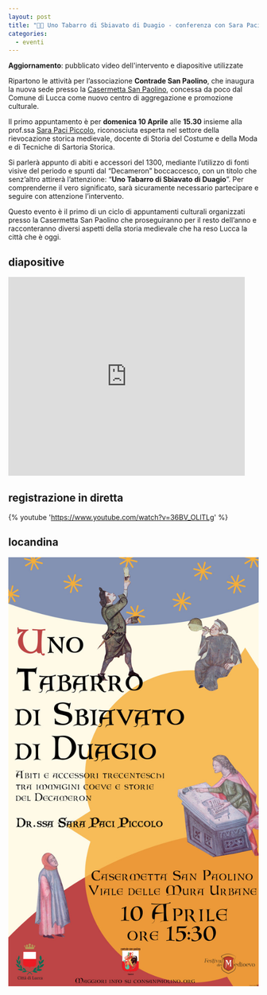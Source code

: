 ```yaml
---
layout: post
title: "👩‍🏫 Uno Tabarro di Sbiavato di Duagio - conferenza con Sara Paci Piccolo"
categories:
  - eventi
---
```


**Aggiornamento**: pubblicato video dell'intervento e diapositive utilizzate

Ripartono le attività per l’associazione **Contrade San Paolino**, che inaugura
la nuova sede presso la
[Casermetta San Paolino](https://goo.gl/maps/ZLWQE3A6ExJgA9Da9), concessa da
poco dal Comune di Lucca come nuovo centro di aggregazione e promozione
culturale.

Il primo appuntamento è per **domenica 10 Aprile** alle **15.30** insieme alla
prof.ssa [Sara Paci Piccolo](https://www.sarapacipiccolo.com/), riconosciuta
esperta nel settore della rievocazione storica medievale, docente di Storia del
Costume e della Moda e di Tecniche di Sartoria Storica.

<!-- more -->

Si parlerà appunto di abiti e accessori del 1300, mediante l’utilizzo di fonti
visive del periodo e spunti dal “Decameron” boccaccesco, con un titolo che
senz’altro attirerà l’attenzione: “**Uno Tabarro di Sbiavato di Duagio**”. Per
comprenderne il vero significato, sarà sicuramente necessario partecipare e
seguire con attenzione l’intervento.

Questo evento è il primo di un ciclo di appuntamenti culturali organizzati
presso la Casermetta San Paolino che proseguiranno per il resto dell’anno e
racconteranno diversi aspetti della storia medievale che ha reso Lucca la città
che è oggi.

## diapositive

<iframe src="https://www.slideshare.net/slideshow/embed_code/key/zOlqhDcH1OwpXy?hostedIn=slideshare&page=upload" width="476" height="400" frameborder="0" marginwidth="0" marginheight="0" scrolling="no"></iframe>

## registrazione in diretta

{% youtube 'https://www.youtube.com/watch?v=36BV_OLlTLg' %}

## locandina

![locandina evento](/assets/images/2022/locandina-sara-paci-2022.jpg)
